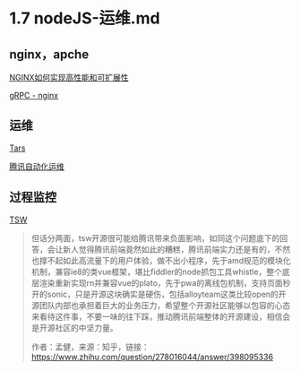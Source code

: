 # 1.7 nodeJS-运维.md

## nginx，apche

[NGINX如何实现高性能和可扩展性](http://www.infoq.com/cn/news/2015/06/nginx-design-performance-scale-)

[gRPC - nginx](https://itnext.io/effectively-communicate-between-microservices-de7252ba2f3c)

## 运维

[Tars](https://github.com/Tencent/Tars)

[腾讯自动化运维](https://mp.weixin.qq.com/s/RYJVgQrCd4FqOFCAAgR64Q)

## 过程监控

[TSW](https://github.com/Tencent/TSW)

> 但话分两面，tsw开源很可能给腾讯带来负面影响，如同这个问题底下的回答，会让新人觉得腾讯前端竟然如此的糟糕，腾讯前端实力还是有的，不然也撑不起如此高流量下的用户体验，做不出小程序，先于amd规范的模块化机制，兼容ie8的类vue框架，堪比fiddler的node抓包工具whistle，整个底层渲染重新实现rn并兼容vue的plato，先于pwa的离线包机制，支持页面秒开的sonic，只是开源这块确实是硬伤，包括alloyteam这类比较open的开源团队内部也承担着巨大的业务压力，希望整个开源社区能够以包容的心态来看待这件事，不要一味的往下踩，推动腾讯前端整体的开源建设，相信会是开源社区的中坚力量。
>
> 作者：孟健，来源：知乎，链接：<https://www.zhihu.com/question/278016044/answer/398095336>
